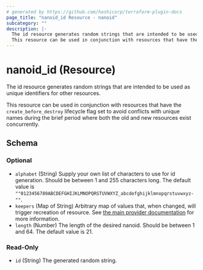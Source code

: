 ```yaml
---
# generated by https://github.com/hashicorp/terraform-plugin-docs
page_title: "nanoid_id Resource - nanoid"
subcategory: ""
description: |-
  The id resource generates random strings that are intended to be used as unique identifiers for other resources.
  This resource can be used in conjunction with resources that have the create_before_destroy lifecycle flag set to avoid conflicts with unique names during the brief period where both the old and new resources exist concurrently.
---
```


# nanoid_id (Resource)

The id resource generates random strings that are intended to be used as unique identifiers for other resources.

This resource can be used in conjunction with resources that have the `create_before_destroy` lifecycle flag set to avoid conflicts with unique names during the brief period where both the old and new resources exist concurrently.



<!-- schema generated by tfplugindocs -->
## Schema

### Optional

- `alphabet` (String) Supply your own list of characters to use for id generation.
Should be between 1 and 255 characters long.
The default value is `""0123456789ABCDEFGHIJKLMNOPQRSTUVWXYZ_abcdefghijklmnopqrstuvwxyz-""`.
- `keepers` (Map of String) Arbitrary map of values that, when changed, will trigger recreation of resource. See [the main provider documentation](../index.html) for more information.
- `length` (Number) The length of the desired nanoid.
Should be between 1 and 64.
The default value is 21.

### Read-Only

- `id` (String) The generated random string.
